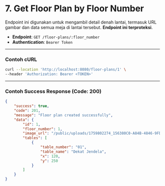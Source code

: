 # 7. Get Floor Plan by Floor Number

Endpoint ini digunakan untuk mengambil detail denah lantai, termasuk URL gambar dan data semua meja di lantai tersebut. **Endpoint ini terproteksi**.

- **Endpoint**: `GET /floor-plans/:floor_number`
- **Authentication**: `Bearer Token`

---

### Contoh cURL

```sh
curl --location 'http://localhost:8080/floor-plans/1' \
--header 'Authorization: Bearer <TOKEN>'
```

---

### Contoh Success Response (Code: 200)
```json
{
    "success": true,
    "code": 201,
    "message": "Floor plan created successfully",
    "data": {
        "id": 1,
        "floor_number": 1,
        "image_url": "/public/uploads/1759802274_156380C0-A84B-4846-9FDF-9B531BDEBA95.JPG",
        "tables": [
            {
                "table_number": "01",
                "table_name": "Dekat Jendela",
                "x": 120,
                "y": 250
            }
        ]
    }
}
```